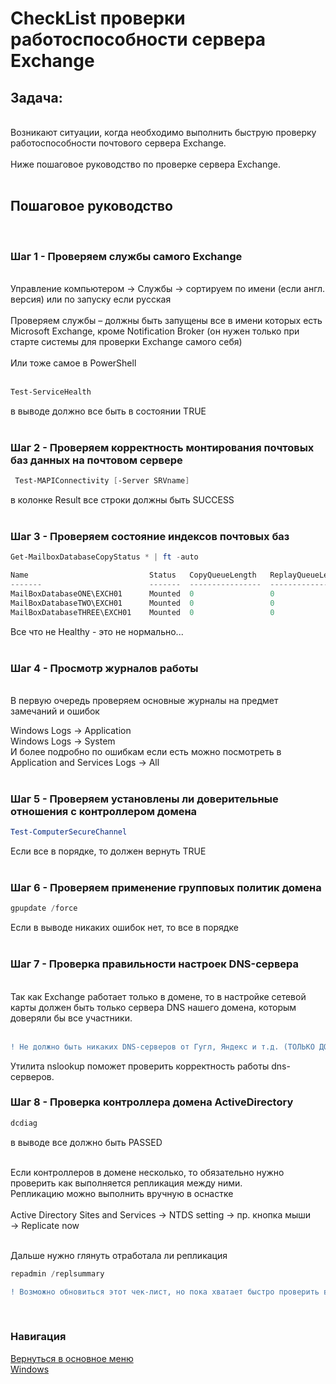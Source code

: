 # CheckList проверки работоспособности сервера Exchange

## Задача:

<br>Возникают ситуации, когда необходимо выполнить быструю проверку работоспособности почтового сервера Exchange. 
<br><br>Ниже пошаговое руководство по проверке сервера Exchange.
<br><br>

## Пошаговое руководство

<br>

### **Шаг 1** - Проверяем службы самого Exchange

<br>Управление компьютером → Службы → сортируем по имени (если англ. версия) или по запуску если русская<br><br>
Проверяем службы – должны быть запущены все в имени которых есть Microsoft Exchange, кроме Notification Broker (он нужен только при старте системы для проверки Exchange самого себя)<br><br>
Или тоже самое в PowerShell<br><br>

```powershell
Test-ServiceHealth
```

в выводе должно все быть в состоянии TRUE<br><br>

### **Шаг 2** - Проверяем корректность монтирования почтовых баз данных на почтовом сервере

```powershell
 Test-MAPIConnectivity [-Server SRVname] 
```

в колонке Result все строки должны быть SUCCESS<br><br>

### **Шаг 3** - Проверяем состояние индексов почтовых баз

```powershell
Get-MailboxDatabaseCopyStatus * | ft -auto

Name                           Status   CopyQueueLength   ReplayQueueLength    LastInspectedLogTime   ContentIndexState
-------                        -------  ----------------  ------------------   ---------------------  --------------------
MailBoxDatabaseONE\EXCH01      Mounted  0                 0                                           Healthy
MailBoxDatabaseTWO\EXCH01      Mounted  0                 0                                           FailedAndSuspended
MailBoxDatabaseTHREE\EXCH01    Mounted  0                 0                                           Failed

```

Все что не Healthy - это не нормально...
<br><br>

### **Шаг 4** - Просмотр журналов работы 

<br>В первую очередь проверяем основные журналы на предмет замечаний и ошибок

Windows Logs → Application<br>
Windows Logs → System<br>
И более подробно по ошибкам если есть можно посмотреть в<br>
Application and Services Logs → All
<br><br>

### **Шаг 5** - Проверяем установлены ли доверительные отношения с контроллером домена

```powershell
Test-ComputerSecureChannel
```

Если все в порядке, то должен вернуть TRUE<br><br>

### **Шаг 6** - Проверяем применение групповых политик домена

```powershell
gpupdate /force
```

Если в выводе никаких ошибок нет, то все в порядке<br><br>

### **Шаг 7** - Проверка правильности настроек DNS-сервера

<br>Так как Exchange работает только в домене, то в настройке сетевой карты должен быть только сервера DNS нашего домена, которым доверяли бы все участники.<br><br>

```diff
! Не должно быть никаких DNS-серверов от Гугл, Яндекс и т.д. (ТОЛЬКО ДОМЕННЫЕ СЕРВЕРЫ)
```

Утилита nslookup поможет проверить корректность работы dns-серверов.

### **Шаг 8** - Проверка контроллера домена ActiveDirectory

```powershell
dcdiag
```

в выводе все должно быть PASSED<br><br>

Если контроллеров в домене несколько, то обязательно нужно проверить как выполняется репликация между ними.<br>
Репликацию можно выполнить вручную в оснастке<br><br>
Active Directory Sites and Services → NTDS setting → пр. кнопка мыши → Replicate now<br><br>

Дальше нужно глянуть отработала ли репликация<br>

```powershell
repadmin /replsummary
```

```diff
! Возможно обновиться этот чек-лист, но пока хватает быстро проверить все ли в порядке с почтовым сервером
```

<br>

### Навигация

[Вернуться в основное меню](../README.md)
<br> [Windows](../windows/README.md)
